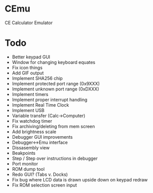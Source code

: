 # CEmu
CE Calculator Emulator

# Todo

- Better keypad GUI
- Window for changing keyboard equates
- Fix icon things
- Add GIF output
- Implement SHA256 chip
- Implement protected port range (0x9XXX)
- Implement unknown port range (0xDXXX)
- Implement timers
- Implement proper interrupt handling
- Implement Real Time Clock
- Implement USB
- Variable transfer (Calc->Computer)
- Fix watchdog timer
- Fix archiving/deleting from mem screen
- Add brightness scale
- Debugger GUI improvements
- Debugger<->Emu interface
- Dissasembly view
- Beakpoints
- Step / Step over instructions in debugger
- Port monitor
- ROM dump tool
- Redo GUI? (Tabs v. Docks)
- Fix bug where LCD data is drawn upside down on keypad redraw
- Fix ROM selection screen input
